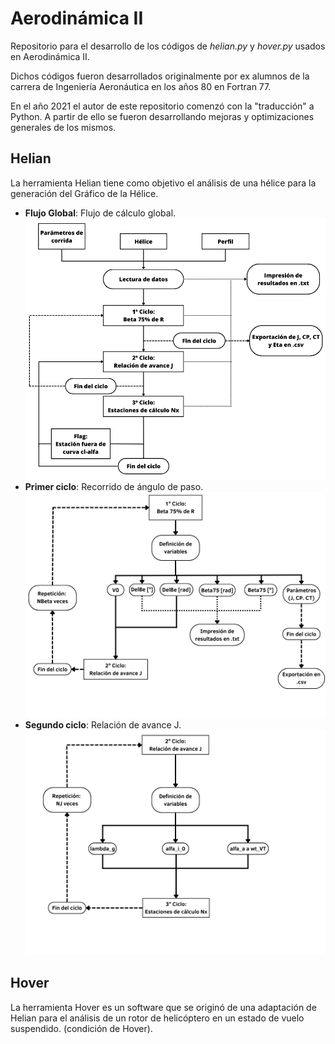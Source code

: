 # Aerodinámica II

Repositorio para el desarrollo de los códigos de *helian\.py* y *hover\.py* usados en Aerodinámica II.

Dichos códigos fueron desarrollados originalmente por ex alumnos de la carrera de Ingeniería Aeronáutica en los años 80 en Fortran 77.

En el año 2021 el autor de este repositorio comenzó con la "traducción" a Python. A partir de ello se fueron desarrollando mejoras y optimizaciones generales de los mismos.

## Helian

La herramienta Helian tiene como objetivo el análisis de una hélice para la generación del Gráfico de la Hélice.

- **Flujo Global**: Flujo de cálculo global.
  ![Helian - Flujo global](Images/Helian-Diagrama_de_flujo_global.png)
- **Primer ciclo**: Recorrido de ángulo de paso.
  ![Helian - 1º Ciclo](Images/Helian-Diagrama_de_flujo_1Ciclo.png)
- **Segundo ciclo**: Relación de avance J.
  ![Helian - 2º Ciclo](Images/Helian-Diagrama_de_flujo_2Ciclo.png)


## Hover

La herramienta Hover es un software que se originó de una adaptación de Helian para el análisis de un rotor de helicóptero en un estado de vuelo suspendido. (condición de Hover).